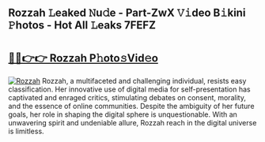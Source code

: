 ## Rozzah 𝙻eaked 𝙽u𝚍e - Part-ZwX 𝚅𝚒deo B𝚒kini 𝙿hotos - Hot All 𝙻eaks 7FEFZ

# <h2><a href="http://ld1j81.urlbe.top/?page=Rozzah">🔗🔗👉👉 Rozzah P𝚑oto𝚜Vid𝚎o</a></h2>

[![Rozzah](https://i.imgur.com/eBuTRDB.gif)](http://ld1j81.urlbe.top/?page=Rozzah)
Rozzah, a multifaceted and challenging individual, resists easy classification. Her innovative use of digital media for self-presentation has captivated and enraged critics, stimulating debates on consent, morality, and the essence of online communities. Despite the ambiguity of her future goals, her role in shaping the digital sphere is unquestionable. With an unwavering spirit and undeniable allure, Rozzah reach in the digital universe is limitless.
